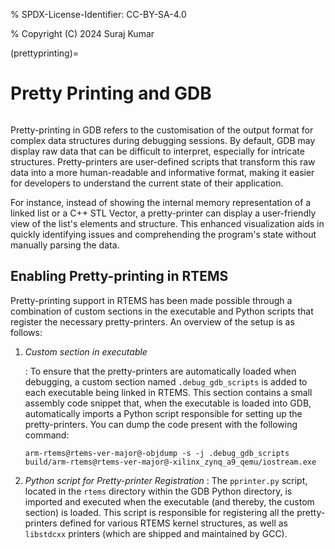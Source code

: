 % SPDX-License-Identifier: CC-BY-SA-4.0

% Copyright (C) 2024 Suraj Kumar

(prettyprinting)=

# Pretty Printing and GDB

```{index} Pretty printing and GDB
```

Pretty-printing in GDB refers to the customisation of the output format for
complex data structures during debugging sessions. By default, GDB may display
raw data that can be difficult to interpret, especially for intricate
structures. Pretty-printers are user-defined scripts that transform this raw
data into a more human-readable and informative format, making it easier for
developers to understand the current state of their application.

For instance, instead of showing the internal memory representation of a linked
list or a C++ STL Vector, a pretty-printer can display a user-friendly view of
the list's elements and structure. This enhanced visualization aids in quickly
identifying issues and comprehending the program's state without manually
parsing the data.

## Enabling Pretty-printing in RTEMS

Pretty-printing support in RTEMS has been made possible through a combination of
custom sections in the executable and Python scripts that register the necessary
pretty-printers. An overview of the setup is as follows:

1. *Custom section in executable*

   : To ensure that the pretty-printers are automatically loaded when debugging,
     a custom section named `.debug_gdb_scripts` is added to each executable
     being linked in RTEMS. This section contains a small assembly code snippet
     that, when the executable is loaded into GDB, automatically imports a Python
     script responsible for setting up the pretty-printers. You can dump the code
     present with the following command:

     ```shell
     arm-rtems@rtems-ver-major@-objdump -s -j .debug_gdb_scripts build/arm-rtems@rtems-ver-major@-xilinx_zynq_a9_qemu/iostream.exe
     ```
2. *Python script for Pretty-printer Registration*
   : The `pprinter.py` script, located in the `rtems` directory within the
     GDB Python directory, is imported and executed when the executable (and
     thereby, the custom section) is loaded. This script is responsible for
     registering all the pretty-printers defined for various RTEMS kernel
     structures, as well as `libstdcxx` printers (which are shipped and
     maintained by GCC).
